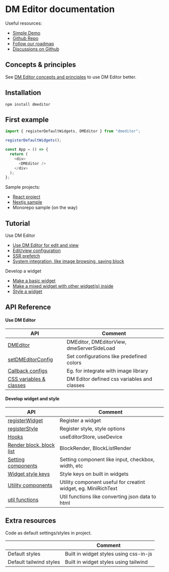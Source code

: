 # DM Editor documentation

Useful resources:

- [Simple Demo](https://demo.dmeditor.io)
- [Github Repo](https://github.com/dmeditor/dmeditor)
- [Follow our roadmap](https://github.com/orgs/dmeditor/projects/1)
- [Discussions on Github](https://github.com/dmeditor/dmeditor/discussions)

## Concepts & principles

See [DM Editor concepts and principles](./tutorial/concepts.md) to use DM Editor better.

## Installation

```shell
npm install dmeditor
```

## First example

```typescript
import { registerDefaultWidgets, DMEditor } from "dmeditor";

registerDefaultWidgets();

const App = () => {
  return (
    <div>
      <DMEditor />
    </div>
  );
};
```

Sample projects:

- [React project](https://github.com/dmeditor/dmeditor-sample/)
- [Nextjs sample](https://github.com/dmeditor/dmeditor-server/)
- Monorepo sample (on the way)

## Tutorial

Use DM Editor

- [Use DM Editor for edit and view](./tutorial/use-dmeditor.md)
- [Edit/view configuration](./tutorial/dmeditor-configuration.md)
- [SSR prefetch](./tutorial/ssr.md)
- [System integration, like image browsing, saving block](./tutorial/integration.md)

Develop a widget

- [Make a basic widget](./tutorial/how-to-make-widget.md)
- [Make a mixed widget with other widget(s) inside](./tutorial/how-to-make-mixed-widget.md)
- [Style a widget](./tutorial/How-to-make-a-widget-style.md)

## API Reference

#### Use DM Editor

| API                                                     | Comment                                     |
| ------------------------------------------------------- | ------------------------------------------- |
| [DMEditor](./reference/dmeditor.md)                     | DMEditor, DMEditorView, dmeServerSideLoad   |
| [setDMEditorConfig](./reference/configuration.md)       | Set configurations like predefined colors   |
| [Callback configs](./reference/callbacks.md)            | Eg. for integrate with image library        |
| [CSS variables & classes](./reference/css-variables.md) | DM Editor defined css variables and classes |

#### Develop widget and style

| API                                                     | Comment                                                        |
| ------------------------------------------------------- | -------------------------------------------------------------- |
| [registerWidget](./reference/widget.md)                 | Register a widget                                              |
| [registerStyle](./reference/styles.md)                  | Register style, style options                                  |
| [Hooks](./reference/hooks.md)                           | useEditorStore, useDevice                                      |
| [Render block, block list](./reference/block-render.md) | BlockRender, BlockListRender                                   |
| [Setting components](./reference/setting-components.md) | Setting component like input, checkbox, width, etc             |
| [Widget style keys](./reference/widget-style-keys.md)   | Style keys on built in widgets                                 |
| [Utility components](./reference/utility.md)            | Utility component useful for creatint widget, eg. MiniRichText |
| [util functions](./reference/utils.md)                  | Util functions like converting json data to html               |

## Extra resources

Code as default settings/styles in project.

|                         | Comment                                |
| ----------------------- | -------------------------------------- |
| Default styles          | Built in widget styles using css-in-js |
| Default tailwind styles | Built in widget styles using tailwind  |
